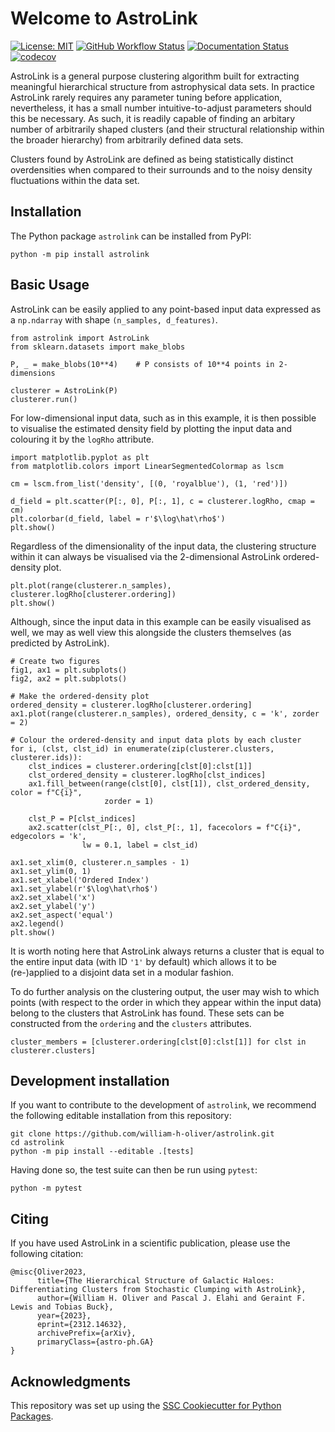 # Welcome to AstroLink

[![License: MIT](https://img.shields.io/badge/License-MIT-yellow.svg)](https://opensource.org/licenses/MIT)
[![GitHub Workflow Status](https://img.shields.io/github/actions/workflow/status/william-h-oliver/astrolink/ci.yml?branch=main)](https://github.com/william-h-oliver/astrolink/actions/workflows/ci.yml)
[![Documentation Status](https://readthedocs.org/projects/astrolink/badge/)](https://astrolink.readthedocs.io/)
[![codecov](https://codecov.io/gh/william-h-oliver/astrolink/branch/main/graph/badge.svg)](https://codecov.io/gh/william-h-oliver/astrolink)

AstroLink is a general purpose clustering algorithm built for extracting meaningful hierarchical structure from astrophysical data sets. In practice AstroLink rarely requires any parameter tuning before application, nevertheless, it has a small number intuitive-to-adjust parameters should this be necessary. As such, it is readily capable of finding an arbitary number of arbitrarily shaped clusters (and their structural relationship within the broader hierarchy) from arbitrarily defined data sets.

Clusters found by AstroLink are defined as being statistically distinct overdensities when compared to their surrounds and to the noisy density fluctuations within the data set.

## Installation

The Python package `astrolink` can be installed from PyPI:

```
python -m pip install astrolink
```

## Basic Usage

AstroLink can be easily applied to any point-based input data expressed as a `np.ndarray` with shape `(n_samples, d_features)`.

```
from astrolink import AstroLink
from sklearn.datasets import make_blobs

P, _ = make_blobs(10**4)    # P consists of 10**4 points in 2-dimensions

clusterer = AstroLink(P)
clusterer.run()
```

For low-dimensional input data, such as in this example, it is then possible to visualise the estimated density field by plotting the input data and colouring it by the `logRho` attribute.

```
import matplotlib.pyplot as plt
from matplotlib.colors import LinearSegmentedColormap as lscm

cm = lscm.from_list('density', [(0, 'royalblue'), (1, 'red')])

d_field = plt.scatter(P[:, 0], P[:, 1], c = clusterer.logRho, cmap = cm)
plt.colorbar(d_field, label = r'$\log\hat\rho$')
plt.show()
```

Regardless of the dimensionality of the input data, the clustering structure within it can always be visualised via the 2-dimensional AstroLink ordered-density plot.

```
plt.plot(range(clusterer.n_samples), clusterer.logRho[clusterer.ordering])
plt.show()
```

Although, since the input data in this example can be easily visualised as well, we may as well view this alongside the clusters themselves (as predicted by AstroLink).

```
# Create two figures
fig1, ax1 = plt.subplots()
fig2, ax2 = plt.subplots()

# Make the ordered-density plot
ordered_density = clusterer.logRho[clusterer.ordering]
ax1.plot(range(clusterer.n_samples), ordered_density, c = 'k', zorder = 2)

# Colour the ordered-density and input data plots by each cluster
for i, (clst, clst_id) in enumerate(zip(clusterer.clusters, clusterer.ids)):
    clst_indices = clusterer.ordering[clst[0]:clst[1]]
    clst_ordered_density = clusterer.logRho[clst_indices]
    ax1.fill_between(range(clst[0], clst[1]), clst_ordered_density, color = f"C{i}",
                     zorder = 1)

    clst_P = P[clst_indices]
    ax2.scatter(clst_P[:, 0], clst_P[:, 1], facecolors = f"C{i}", edgecolors = 'k',
                lw = 0.1, label = clst_id)

ax1.set_xlim(0, clusterer.n_samples - 1)
ax1.set_ylim(0, 1)
ax1.set_xlabel('Ordered Index')
ax1.set_ylabel(r'$\log\hat\rho$')
ax2.set_xlabel('x')
ax2.set_ylabel('y')
ax2.set_aspect('equal')
ax2.legend()
plt.show()
```

It is worth noting here that AstroLink always returns a cluster that is equal to the entire input data (with ID `'1'` by default) which allows it to be (re-)applied to a disjoint data set in a modular fashion.

To do further analysis on the clustering output, the user may wish to which points (with respect to the order in which they appear within the input data) belong to the clusters that AstroLink has found. These sets can be constructed from the `ordering` and the `clusters` attributes.

```
cluster_members = [clusterer.ordering[clst[0]:clst[1]] for clst in clusterer.clusters]
```

## Development installation

If you want to contribute to the development of `astrolink`, we recommend
the following editable installation from this repository:

```
git clone https://github.com/william-h-oliver/astrolink.git
cd astrolink
python -m pip install --editable .[tests]
```

Having done so, the test suite can then be run using `pytest`:

```
python -m pytest
```

## Citing

If you have used AstroLink in a scientific publication, please use the following citation:

```
@misc{Oliver2023,
      title={The Hierarchical Structure of Galactic Haloes: Differentiating Clusters from Stochastic Clumping with AstroLink}, 
      author={William H. Oliver and Pascal J. Elahi and Geraint F. Lewis and Tobias Buck},
      year={2023},
      eprint={2312.14632},
      archivePrefix={arXiv},
      primaryClass={astro-ph.GA}
}
```

## Acknowledgments

This repository was set up using the [SSC Cookiecutter for Python Packages](https://github.com/ssciwr/cookiecutter-python-package).
